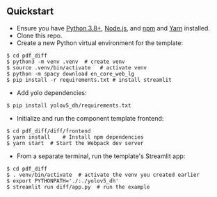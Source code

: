 ## Quickstart

* Ensure you have [Python 3.8+](https://www.python.org/downloads/), [Node.js](https://nodejs.org), and [npm](https://docs.npmjs.com/downloading-and-installing-node-js-and-npm) and [Yarn](https://www.npmjs.com/package/yarn) installed.
* Clone this repo.
* Create a new Python virtual environment for the template:
```
$ cd pdf_diff
$ python3 -m venv .venv  # create venv
$ source .venv/bin/activate   # activate venv
$ python -m spacy download en_core_web_lg
$ pip install -r requirements.txt # install streamlit
```
* Add yolo dependencies:
```
$ pip install yolov5_dh/requirements.txt
```
* Initialize and run the component template frontend:
```
$ cd pdf_diff/diff/frontend
$ yarn install    # Install npm dependencies
$ yarn start  # Start the Webpack dev server
```
* From a separate terminal, run the template's Streamlit app:
```
$ cd pdf_diff
$ . venv/bin/activate  # activate the venv you created earlier
$ export PYTHONPATH='./:./yolov5_dh'
$ streamlit run diff/app.py  # run the example
```